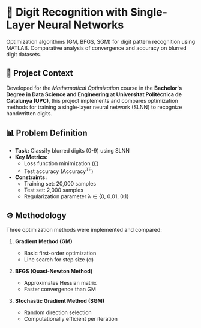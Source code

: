 # 🔢 Digit Recognition with Single-Layer Neural Networks

Optimization algorithms (GM, BFGS, SGM) for digit pattern recognition using MATLAB. Comparative analysis of convergence and accuracy on blurred digit datasets.

## 📌 Project Context

Developed for the *Mathematical Optimization* course in the **Bachelor's Degree in Data Science and Engineering** at **Universitat Politècnica de Catalunya (UPC)**, this project implements and compares optimization methods for training a single-layer neural network (SLNN) to recognize handwritten digits.

## 📊 Problem Definition
- **Task:** Classify blurred digits (0-9) using SLNN
- **Key Metrics:**
  - Loss function minimization (𝐿̃)
  - Test accuracy (Accuracy<sup>TE</sup>)
- **Constraints:** 
  - Training set: 20,000 samples 
  - Test set: 2,000 samples
  - Regularization parameter λ ∈ {0, 0.01, 0.1}

## ⚙️ Methodology
Three optimization methods were implemented and compared:

1. **Gradient Method (GM)**
   - Basic first-order optimization
   - Line search for step size (α)

2. **BFGS (Quasi-Newton Method)**
   - Approximates Hessian matrix
   - Faster convergence than GM

3. **Stochastic Gradient Method (SGM)**
   - Random direction selection
   - Computationally efficient per iteration
